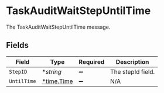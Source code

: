 # TaskAuditWaitStepUntilTime

The TaskAuditWaitStepUntilTime message.


## Fields

| Field                                      | Type                                       | Required                                   | Description                                |
| ------------------------------------------ | ------------------------------------------ | ------------------------------------------ | ------------------------------------------ |
| `StepID`                                   | **string*                                  | :heavy_minus_sign:                         | The stepId field.                          |
| `UntilTime`                                | [*time.Time](https://pkg.go.dev/time#Time) | :heavy_minus_sign:                         | N/A                                        |